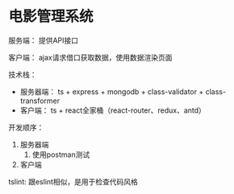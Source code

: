 # 电影管理系统

服务端： 提供API接口

客户端： ajax请求借口获取数据，使用数据渲染页面

技术栈：

- 服务器端： ts + express + mongodb + class-validator + class-transformer
- 客户端： ts + react全家桶（react-router、redux、antd）
  
开发顺序：

1. 服务器端
   1. 使用postman测试
2. 客户端

tslint: 跟eslint相似，是用于检查代码风格
